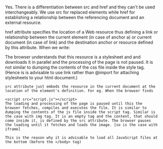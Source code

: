 Yes. There is a differentiation between src and href and they can't be used interchangeably. We use src for replaced elements while href for establishing a relationship between the referencing document and an external resource.

href attribute specifies the location of a Web resource thus defining a link or relationship between the current element (in case of anchor a) or current document (in case of link) and the destination anchor or resource defined by this attribute. When we write:

<link href="style.css" rel="stylesheet" />
The browser understands that this resource is a stylesheet and and downloads it in parallel and the processing of the page is not paused. It is not similar to dumping the contents of the css file inside the style tag. (Hence is is advisable to use link rather than @import for attaching stylesheets to your html document.)

    src attribute just embeds the resource in the current document at the location of the element's definition. For eg. When the browser finds

    <script src="script.js"></script>
    The loading and processing of the page is paused until this the browser fetches, compiles and executes the file. It is similar to dumping the contents of the js file inside the script tag. Similar is the case with img tag. It is an empty tag and the content, that should come inside it, is defined by the src attribute. The browser pauses the loading until it fetches and loads the image. [so is the case with iframe]

    This is the reason why it is advisable to load all JavaScript files at the bottom (before the </body> tag)

